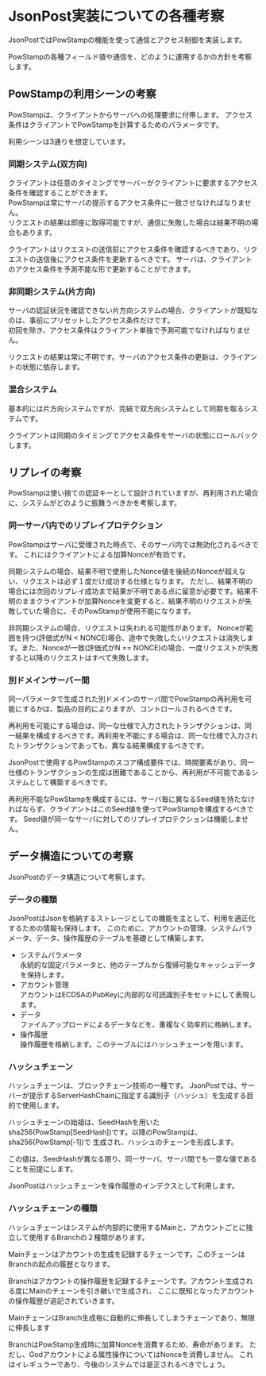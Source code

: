 # JsonPost実装についての各種考察


JsonPostではPowStampの機能を使って通信とアクセス制御を実装します。

PowStampの各種フィールド値や通信を、どのように運用するかの方針を考察します。



## PowStampの利用シーンの考察

PowStampは、クライアントからサーバへの処理要求に付帯します。
アクセス条件はクライアントでPowStampを計算するためのパラメータです。


利用シーンは3通りを想定しています。


### 同期システム(双方向)

クライアントは任意のタイミングでサーバーがクライアントに要求するアクセス条件を確認することができます。  
PowStampは常にサーバの提示するアクセス条件に一致させなければなりません。  
リクエストの結果は即座に取得可能ですが、通信に失敗した場合は結果不明の場合もあります。

クライアントはリクエストの送信前にアクセス条件を確認するべきであり、リクエストの送信後にアクセス条件を更新するべきです。
サーバは、クライアントのアクセス条件を予測不能な形で更新することができます。


### 非同期システム(片方向)

サーバの認証状況を確認できない片方向システムの場合、クライアントが既知なのは、事前にプリセットしたアクセス条件だけです。  
初回を除き、アクセス条件はクライアント単独で予測可能でなければなりません。

リクエストの結果は常に不明です。サーバのアクセス条件の更新は、クライアントの状態に依存します。


### 混合システム

基本的には片方向システムですが、完結で双方向システムとして同期を取るシステムです。

クライアントは同期のタイミングでアクセス条件をサーバの状態にロールバックします。



## リプレイの考察


PowStampは使い捨ての認証キーとして設計されていますが、再利用された場合に、システムがどのように振舞うべきかを考察します。

### 同一サーバ内でのリプレイプロテクション

PowStampはサーバに受理された時点で、そのサーバ内では無効化されるべきです。
これにはクライアントによる加算Nonceが有効です。


同期システムの場合、結果不明で使用したNonce値を後続のNonceが超えない、リクエストは必ず１度だけ成功する仕様となります。
ただし、結果不明の場合には次回のリプレイ成功まで結果が不明である点に留意が必要です。結果不明のままクライアントが加算Nonceを変更すると、結果不明のリクエストが失敗していた場合に、そのPowStampが使用不能になります。


非同期システムの場合、リクエストは失われる可能性があります。
Nonceが範囲を持つ(評価式がN < NONCE)場合、途中で失敗したいリクエストは消失します。また、Nonceが一致(評価式がN == NONCE)の場合、一度リクエストが失敗すると以降のリクエストはすべて失敗します。


### 別ドメインサーバー間

同一パラメータで生成された別ドメインのサーバ間でPowStampの再利用を可能にするかは、製品の目的によりますが、コントロールされるべきです。

再利用を可能にする場合は、同一な仕様で入力されたトランザクションは、同一結果を構成するべきです。再利用を不能にする場合は、同一な仕様で入力されたトランザクションであっても、異なる結果構成するべきです。

JsonPostで使用するPowStampのスコア構成要件では、時間要素があり、同一仕様のトランザクションの生成は困難であることから、再利用が不可能であるシステムとして構築するべきです。

再利用不能なPowStampを構成するには、サーバ毎に異なるSeed値を持たなければならず、クライアントはこのSeed値を使ってPowStampを構成するべきです。
Seed値が同一なサーバに対してのリプレイプロテクションは機能しません。


## データ構造についての考察

JsonPostのデータ構造について考察します。


### データの種類

JsonPostはJsonを格納するストレージとしての機能を主として、利用を適正化するための情報も保持します。
このために、アカウントの管理、システムパラメータ、データ、操作履歴のテーブルを基礎として構築します。


- システムパラメータ  
  永続的な固定パラメータと、他のテーブルから復帰可能なキャッシュデータを保持します。
- アカウント管理  
  アカウントはECDSAのPubKeyに内部的な可読識別子をセットにして表現します。
- データ  
  ファイルアップロードによるデータなどを、重複なく効率的に格納します。
- 操作履歴  
  操作履歴を格納します。このテーブルにはハッシュチェーンを用います。


### ハッシュチェーン

ハッシュチェーンは、ブロックチェーン技術の一種です。
JsonPostでは、サーバーが提示するServerHashChainに指定する識別子（ハッシュ）を生成する目的で使用します。

ハッシュチェーンの始祖は、SeedHashを用いたsha256(PowStamp[SeedHash])です。以降のPowStampは、sha256(PowStamp[-1])で
生成され、ハッシュのチェーンを形成します。

この値は、SeedHashが異なる限り、同一サーバ、サーバ間でも一意な値であることを前提にします。


JsonPostはハッシュチェーンを操作履歴のインデクスとして利用します。

### ハッシュチェーンの種類

ハッシュチェーンはシステムが内部的に使用するMainと、アカウントごとに独立して使用するBranchの２種類があります。


Mainチェーンはアカウントの生成を記録するチェーンです。このチェーンはBranchの起点の履歴となります。

Branchはアカウントの操作履歴を記録するチェーンです。アカウント生成される度にMainのチェーンを引き継いで生成され、
ここに既知となったアカウントの操作履歴が追記されていきます。


MainチェーンはBranch生成毎に自動的に伸長してしまうチェーンであり、無限に伸長します

BranchはPowStamp生成時に加算Nonceを消費するため、寿命があります。
ただし、Godアカウントによる属性操作についてはNonceを消費しません。
これはイレギュラーであり、今後のシステムでは是正されるべきでしょう。




<!-- ------------
ここまでかきなおした
------------



既知のアカウントは主チェーンを操作することはできません。


伸長時にデータを登録することで、ストレージとして機能します。


PowStampのServerChainHashに指定するハッシュ値は、チェーンを識別する符号としても利用します。
この符号はチェーンが進むたびに更新する場合と、チェーンが発生したときの値に固定される２つの場合があります。

更新タイプは双方向システムで使用します。この場合、ハッシュ値はそのチェーン上の位置を示します。
固定タイプは型方向システムで使用します。この場合、ハッシュ値はそのチェーンを示します。




## データ


# 手順

## 主チェーンの初期化

未初期化のサーバに対して、クライアントから初期化を実行する手順です。

[C] 主hashのGenesisを生成
[C] 主hashのGenesisにPowStamp(Nonce=0)を作成して送信。
[S] →受信した主hashをGenesisとして登録。PowStampの署名アカウントをID0のブランチを作成






## 手順
未初期化のサーバに対して、

初期化済みサーバーに対して、クライアントが未知のアカウントで初回アクセスする場合のフローは以下の通りです。
サーバ/クライアント

[S]主Hash提示→
[C]鍵生成
[C]PoｗStamp生成
[C]←ブランチ生成
[S]検証、ブランチ生成、主チェーン伸長
[S]Hash更新
[S]主Hash提示(ブランチHashと同じ)→










## PowStampの構成


## 送信と再送信

## 現在の状態を記録

PowStampを用いたサーバとクライアントの認証手順について説明します。


1. サーバーパラメータの取得  
   サーバからServerDomainHashを構成するパラメータとクライアント毎に定められたNonce、現在の目標値に合わせた難易度、まは閾値を取得します。取得できない場合は適当な目標値を定めます。
2. PowStampMessageの構成  
   サーバから得られたNonce以上の値を設定し、PowStampMessageを構成します。
3. PowStampSignatureの構成
   PowStampMessageからPowStampSignatureを構成します。
4. PowStampの構成
   PowNonceの値を変更しながらハッシングを行い、閾値を下回るスコアを目指します。

作成したPowStampと、必要ならペイロードをサーバーに送ります。
サーバがメッセージの受け入れが成功すると、サーバ側は新しいNonceを計算してクライアントに通知します。失敗した場合は1から手順をやり直します。


## アカウントの寿命


サーバはリクエストを受理するごとにNonce値を加算します。Nonceが最大値（UINT32の場合は0xffffffff）に到達すると、そのアカウントは使用不能になります。


## 難易度

難易度は、サーバーの利用が適正であるほど0に近づかなければなりません。特にクライアントとサーバが双方向通信出ない場合は、適正な利用である限り、サーバは常に一定の難易度でクライアントの要求を受理するべきです。 -->
